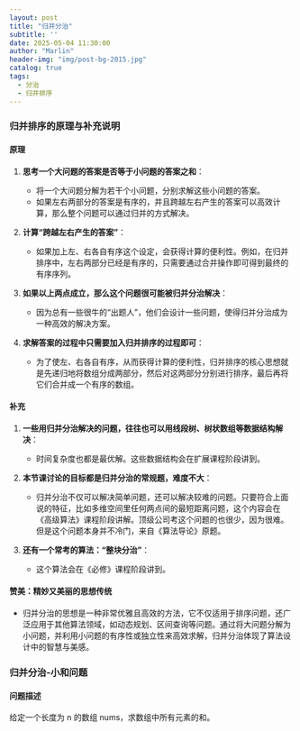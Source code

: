 ```yaml
---
layout: post
title: "归并分治"
subtitle: ''
date: 2025-05-04 11:30:00
author: "Marlin"
header-img: "img/post-bg-2015.jpg"
catalog: true
tags:
  - 分治
  - 归并排序
---
```


### 归并排序的原理与补充说明

#### 原理
1. **思考一个大问题的答案是否等于小问题的答案之和**：
   - 将一个大问题分解为若干个小问题，分别求解这些小问题的答案。
   - 如果左右两部分的答案是有序的，并且跨越左右产生的答案可以高效计算，那么整个问题可以通过归并的方式解决。

2. **计算“跨越左右产生的答案”**：
   - 如果加上左、右各自有序这个设定，会获得计算的便利性。例如，在归并排序中，左右两部分已经是有序的，只需要通过合并操作即可得到最终的有序序列。

3. **如果以上两点成立，那么这个问题很可能被归并分治解决**：
   - 因为总有一些很牛的“出题人”，他们会设计一些问题，使得归并分治成为一种高效的解决方案。

4. **求解答案的过程中只需要加入归并排序的过程即可**：
   - 为了使左、右各自有序，从而获得计算的便利性，归并排序的核心思想就是先递归地将数组分成两部分，然后对这两部分分别进行排序，最后再将它们合并成一个有序的数组。

#### 补充
1. **一些用归并分治解决的问题，往往也可以用线段树、树状数组等数据结构解决**：
   - 时间复杂度也都是最优解。这些数据结构会在扩展课程阶段讲到。

2. **本节课讨论的目标都是归并分治的常规题，难度不大**：
   - 归并分治不仅可以解决简单问题，还可以解决较难的问题。只要符合上面说的特征，比如多维空间里任何两点间的最短距离问题，这个内容会在《高级算法》课程阶段讲解。顶级公司考这个问题的也很少，因为很难。但是这个问题本身并不冷门，来自《算法导论》原题。

3. **还有一个常考的算法：“整块分治”**：
   - 这个算法会在《必修》课程阶段讲到。

#### 赞美：精妙又美丽的思想传统
- 归并分治的思想是一种非常优雅且高效的方法，它不仅适用于排序问题，还广泛应用于其他算法领域，如动态规划、区间查询等问题。通过将大问题分解为小问题，并利用小问题的有序性或独立性来高效求解，归并分治体现了算法设计中的智慧与美感。

### 归并分治-小和问题

#### 问题描述

给定一个长度为 n 的数组 nums，求数组中所有元素的和。
